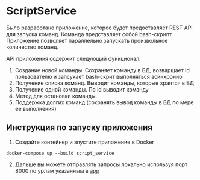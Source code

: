 # ScriptService

Было разработано приложение, которое будет предоставляет REST API для запуска команд. Команда представляет собой bash-скрипт. 
Приложение позволяет параллельно запускать произвольное количество команд.

API приложения содержит следующий функционал:

1) Создание новой команды. Сохраняет команду в БД, возварщает id пользователю и запсукает bash-скрит выполняться
асинхронно
2) Получение списка команд. Выводит команды, которые храятся в БД
3) Получение одной команды. По id выводит команду 
4) Метод для остановки команды. 
5) Поддержка долгих команд (сохранять вывод команды в БД по мере ее выполнения)

## Инструкция по запуску приложения
1. Создайте контейнер и зпустите приложение в Docker 
```ssh
docker-compose up --build script_service
```

2. Дальше вы можете отправлять запросы локально используя порт 8000
   по урлам указанным в [app](./internal/app/app.go)